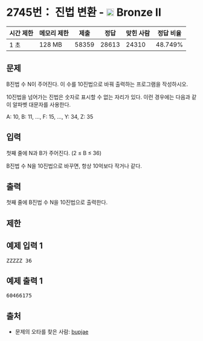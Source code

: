 # 2745번： 진법 변환 - <img src="https://static.solved.ac/tier_small/4.svg" style="height:20px" /> Bronze II



| 시간 제한 | 메모리 제한 | 제출 | 정답 | 맞힌 사람 | 정답 비율 |
| --- | --- | --- | --- | --- | --- |
| 1 초 | 128 MB | 58359 | 28613 | 24310 | 48.749% |
## 문제

B진법 수 N이 주어진다. 이 수를 10진법으로 바꿔 출력하는 프로그램을 작성하시오.

10진법을 넘어가는 진법은 숫자로 표시할 수 없는 자리가 있다. 이런 경우에는 다음과 같이 알파벳 대문자를 사용한다.

A: 10, B: 11, ..., F: 15, ..., Y: 34, Z: 35

## 입력

첫째 줄에 N과 B가 주어진다. (2 ≤ B ≤ 36)

B진법 수 N을 10진법으로 바꾸면, 항상 10억보다 작거나 같다.

## 출력

첫째 줄에 B진법 수 N을 10진법으로 출력한다.

## 제한

## 예제 입력 1

<pre>ZZZZZ 36
</pre>
## 예제 출력 1

<pre>60466175
</pre>
## 출처

- 문제의 오타를 찾은 사람: [bupjae](/user/bupjae)